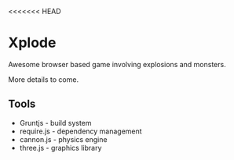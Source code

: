 <<<<<<< HEAD
# Xplode

Awesome browser based game involving explosions and monsters.

More details to come.

## Tools

* Gruntjs - build system
* require.js - dependency management
* cannon.js - physics engine
* three.js - graphics library